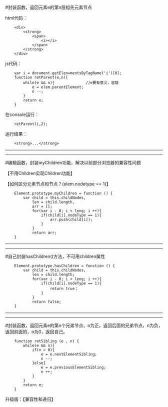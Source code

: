 #封装函数，返回元素e的第n层祖先元素节点
	
html代码：
	
		<div>
			<strong>
				<span>
					<i></i>
				</span>
			</strong>
		</div>



js代码：

		var i = document.getElen=mentsByTagName('i')[0];
		function retParent(e,n){
			while(e && n){  			//e要有意义，容错
				e = elem.parentElement;
				n --;
			}
			return e;
		}

在console运行：

		retParent(i,2);

运行结果：

		<strong>...</strong>

---
---

#编辑函数，封装myChildren功能，解决以前部分浏览器的兼容性问题

【不用Children实现Children功能】

【如何区分元素节点和节点？(elem.nodetype == 1)】

		Element.prototype.myChildren = function () {
			var child = this.childNodes,
				len = child.length,
				arr = [];
				for(var i - 0; i < leng; i ++){
					if(child[i].nodeType == 1){
						arr.push(child[i]);
					}
				}
				return arr;
		}


---
---

#自己封装hasChildren()方法，不可用children属性


		Element.prototype.hasChildren = function () {
			var child = this.childNodes,
				len = child.length;
				for(var i - 0; i < leng; i ++){
					if(child[i].nodeType == 1){
						return true；
					}
				}
				return false;
		}


---
---

#封装函数，返回元素e的第n个兄弟节点，n为正，返回后面的兄弟节点，n为负，返回前面的，n为0，返回自己。
		
		
		function retSibling (e , n) {
			while(e && n){
				if(n > 0){
					e = e.nextElementSibling;
					n --;
				}else{
					e = e.previousElementSibling;
					n ++;
				}
			}
			return e;
		}

升级版：【兼容性和递归】



